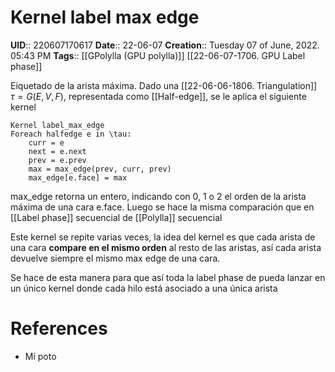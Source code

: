 # Kernel label max edge
**UID**:: 220607170617
**Date**:: 22-06-07
**Creation**:: Tuesday 07 of June, 2022.  05:43 PM
**Tags**:: [[GPolylla (GPU polylla)]] [[22-06-07-1706. GPU Label phase]]

Eiquetado de la arista máxima. Dado una [[22-06-06-1806. Triangulation]] $\tau = G(E,V,F)$, representada como [[Half-edge]], se le aplica el siguiente kernel


```
Kernel label_max_edge
Foreach halfedge e in \tau:
	curr = e
	next = e.next
	prev = e.prev
	max = max_edge(prev, curr, prev)
	max_edge[e.face] = max
```

max_edge retorna un entero, indicando con 0, 1 o 2 el orden de la arista máxima de una cara e.face. Luego se hace la misma comparación que en [[Label phase]] secuencial de [[Polylla]] secuencial

Este kernel se repite varias veces, la idea del kernel es que cada arista de una cara **compare en el mismo orden** al resto de las aristas, así cada arista devuelve siempre el mismo max edge de una cara. 

Se hace de esta manera para que así toda la label phase de pueda lanzar en un único kernel donde cada hilo está asociado a una única arista


# References
- Mi poto